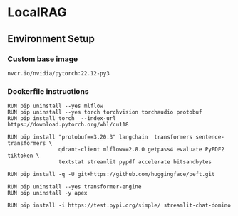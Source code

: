 # LocalRAG

[](chatbot_img.png)

## Environment Setup

### Custom base image 
```nvcr.io/nvidia/pytorch:22.12-py3```


### Dockerfile instructions

```
RUN pip uninstall --yes mlflow
RUN pip uninstall --yes torch torchvision torchaudio protobuf
RUN pip install torch  --index-url https://download.pytorch.org/whl/cu118

RUN pip install "protobuf==3.20.3" langchain  transformers sentence-transformers \
                qdrant-client mlflow==2.8.0 getpass4 evaluate PyPDF2 tiktoken \
                textstat streamlit pypdf accelerate bitsandbytes
                
RUN pip install -q -U git+https://github.com/huggingface/peft.git

RUN pip uninstall --yes transformer-engine
RUN pip uninstall -y apex

RUN pip install -i https://test.pypi.org/simple/ streamlit-chat-domino
```


